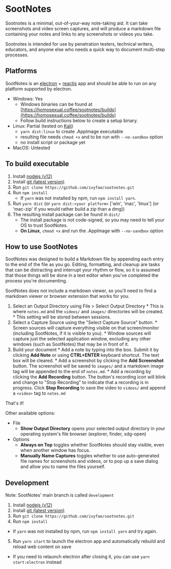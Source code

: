 # SootNotes

Sootnotes is a minimal, out-of-your-way note-taking aid. It can take screenshots and video screen captures, and will produce a markdown file containing your notes and links to any screenshots or videos you take. 

Sootnotes is intended for use by penetration testers, technical writers, educators, and anyone else who needs a quick way to document multi-step processes.

## Platforms

SootNotes is an [electron](https://github.com/electron/electron) + [reactjs](https://github.com/reactjs/reactjs.org) app and should be able to run on any platform supported by electron.

* Windows: Yes
  * Windows binaries can be found at [https://homosexual.coffee/sootnotes/builds](https://homosexual.coffee/sootnotes/builds)
  * Follow build instructions below to create a setup binary.
* Linux: Partial (tested on [Kali](https://github.com/offensive-security))
  * `yarn dist:linux` to create .AppImage executable
  * resulting file needs `chmod +x` and to be run with `--no-sandbox` option
  * no install script or package yet
* MacOS: Untested

## To build executable

1. Install [nodejs (v12)](https://nodejs.org/en/)
2. Install [git (latest version)](https://git-scm.com/)
3. Run `git clone https://github.com/ivyfae/sootnotes.git`
4. Run `npm install`
    * If `yarn` was not installed by npm, run `npm install yarn`.
5. Run `yarn dist` (or `yarn dist:<your platform>` ['win', 'mac', 'linux'] (or 'mac-zip' if you would rather build a zip than a dmg))
6. The resulting install package can be found in `dist/`
    * The install package is not code-signed, so you may need to tell your OS to trust SootNotes.
    * **On Linux**, `chmod +x` and run the .AppImage with `--no-sandbox` option

## How to use SootNotes

  SootNotes was designed to build a Markdown file by appending each entry to the end of the file as you go. Editing, formatting, and cleanup are tasks that can be distracting and interrupt your rhythm or flow, so it is assumed that those things will be done in a text editor when you've completed the process you're documenting.
  
  SootNotes does not include a markdown viewer, so you'll need to find a markdown viewer or browser extension that works for you.

  1. Select an Output Directory using File > Select Output Directory
    * This is where `notes.md` and the `videos/` and `images/` directories will be created.
    * This setting will be stored between sessions.
  2. Select a Capture Source using the "Select Capture Source" button.
    * Screen sources will capture everything visible on that screen/monitor (including SootNotes, if it is visible to you).
    * Window sources will capture just the selected application window, excluding any other windows (such as SootNotes) that may be in front of it.
  3. Build your document
    * Add a note by typing into the box. Submit it by clicking **Add Note** or using **CTRL+ENTER** keyboard shortcut. The text box will be cleared.
    * Add a screenshot by clicking the **Add Screenshot** button. The screenshot will be saved to `images/` and a markdown image tag will be appended to the end of `notes.md`.
    * Add a recording by clicking the **Add Recording** button. The button's recording icon will blink and change to "Stop Recording" to indicate that a recording is in progress. Click **Stop Recording** to save the video to `videos/` and append a `<video>` tag to `notes.md`

  That's it! 

  Other available options: 
  * File
    * **Show Output Directory** opens your selected output directory in your operating system's file browser (explorer, finder, xdg-open)
  * Options
    * **Always on Top** toggles whether SootNotes should stay visible, even when another window has focus.
    * **Manually Name Captures** toggles whether to use auto-generated file names for screenshots and videos, or to pop up a save dialog and allow you to name the files yourself. 
      
## Development

Note: SootNotes' main branch is called `development`

1. Install [nodejs (v12)](https://nodejs.org/en/)
2. Install [git (latest version)](https://git-scm.com/)
3. Run `git clone https://github.com/ivyfae/sootnotes.git`
4. Run `npm install`
  * If `yarn` was not installed by npm, run `npm install yarn` and try again.
5. Run `yarn start` to launch the electron app and automatically rebuild and reload web content on save
  * If you need to relaunch electron after closing it, you can use `yarn start:electron` instead
